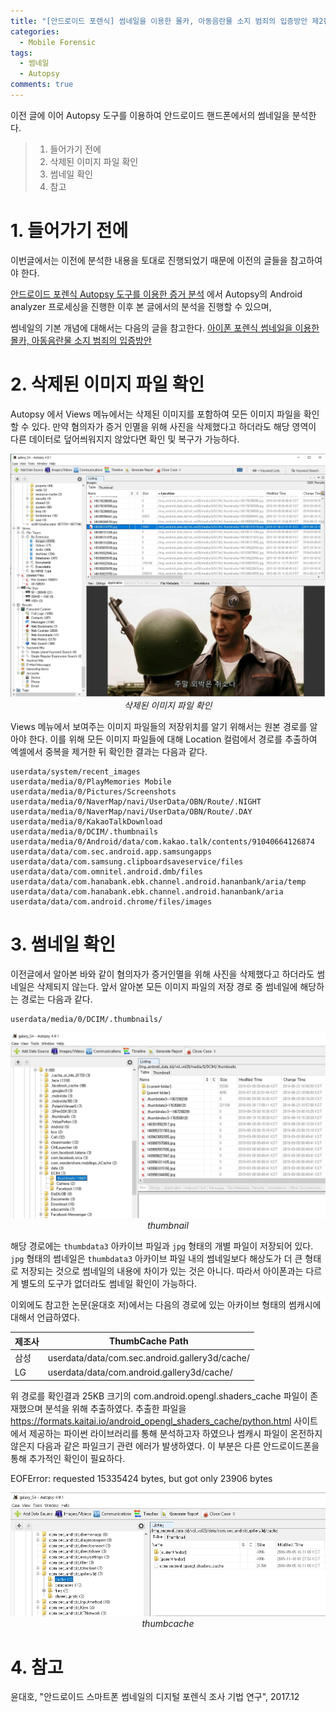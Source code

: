 ```yaml
---
title: "[안드로이드 포렌식] 썸네일을 이용한 몰카, 아동음란물 소지 범죄의 입증방안 제2편"
categories:
  - Mobile Forensic
tags:
  - 썸네일
  - Autopsy
comments: true
---
```


이전 글에 이어 Autopsy 도구를 이용하여 안드로이드 핸드폰에서의 썸네일을 분석한다.

> 1. 들어가기 전에
> 2. 삭제된 이미지 파일 확인
> 3. 썸네일 확인
> 4. 참고

# 1. 들어가기 전에

이번글에서는 이전에 분석한 내용을 토대로 진행되었기 때문에 이전의 글들을 참고하여야 한다.

[안드로이드 포렌식 Autopsy 도구를 이용한 증거 분석](https://c0msherl0ck.github.io/mobile%20forensic/post-mobile-android-autopsy/)
에서 Autopsy의 Android analyzer 프로세싱을 진행한 이후 본 글에서의 분석을 진행할 수 있으며,

썸네일의 기본 개념에 대해서는 다음의 글을 참고한다. 
[아이폰 포렌식 썸네일을 이용한 몰카, 아동음란물 소지 범죄의 입증방안](https://c0msherl0ck.github.io/mobile%20forensic/post-mobile_thumbnail_iphone/)


# 2. 삭제된 이미지 파일 확인

Autopsy 에서 Views 메뉴에서는 삭제된 이미지를 포함하여 모든 이미지 파일을 확인할 수 있다. 만약 혐의자가 증거 인멸을 위해 사진을 삭제했다고 하더라도 해당 영역이 다른 데이터로 덮어씌워지지 않았다면 확인 및 복구가 가능하다.

<center><p><img src="/assets/2020-06-01-post_mobile_thumbnail_android/image.jpg"><br><em>삭제된 이미지 파일 확인</em></p></center>

Views 메뉴에서 보여주는 이미지 파일들의 저장위치를 알기 위해서는 원본 경로를 알아야 한다. 
이를 위해 모든 이미지 파일들에 대해 Location 컬럼에서 경로를 추출하여 엑셀에서 중복을 제거한 뒤 확인한 결과는 다음과 같다.

```
userdata/system/recent_images
userdata/media/0/PlayMemories Mobile
userdata/media/0/Pictures/Screenshots
userdata/media/0/NaverMap/navi/UserData/OBN/Route/.NIGHT
userdata/media/0/NaverMap/navi/UserData/OBN/Route/.DAY
userdata/media/0/KakaoTalkDownload
userdata/media/0/DCIM/.thumbnails
userdata/media/0/Android/data/com.kakao.talk/contents/91040664126874
userdata/data/com.sec.android.app.samsungapps
userdata/data/com.samsung.clipboardsaveservice/files
userdata/data/com.omnitel.android.dmb/files
userdata/data/com.hanabank.ebk.channel.android.hananbank/aria/temp
userdata/data/com.hanabank.ebk.channel.android.hananbank/aria
userdata/data/com.android.chrome/files/images
```


# 3. 썸네일 확인

이전글에서 알아본 바와 같이 혐의자가 증거인멸을 위해 사진을 삭제했다고 하더라도 썸네일은 삭제되지 않는다. 
앞서 알아본 모든 이미지 파일의 저장 경로 중 썸네일에 해당하는 경로는 다음과 같다.

```
userdata/media/0/DCIM/.thumbnails/
```

<center><p><img src="/assets/2020-06-01-post_mobile_thumbnail_android/thumbnail.jpg"><br><em>thumbnail</em></p></center>

해당 경로에는 `thumbdata3` 아카이브 파일과 `jpg` 형태의 개별 파일이 저장되어 있다.
`jpg` 형태의 썸네일은 `thumbdata3` 아카이브 파일 내의 썸네일보다 해상도가 더 큰 형태로 저장되는 것으로 썸네일의 내용에 차이가 있는 것은 아니다. 
따라서 아이폰과는 다르게 별도의 도구가 없더라도 썸네일 확인이 가능하다.

이외에도 참고한 논문(윤대호 저)에서는 다음의 경로에 있는 아카이브 형태의 썸캐시에 대해서 언급하였다.

|제조사|ThumbCache Path|
|---|---|
|삼성|userdata/data/com.sec.android.gallery3d/cache/|
|LG|userdata/data/com.android.gallery3d/cache/|

위 경로를 확인결과 25KB 크기의 com.android.opengl.shaders_cache 파일이 존재했으며 분석을 위해 추출하였다. 
추출한 파일을 <https://formats.kaitai.io/android_opengl_shaders_cache/python.html> 사이트에서 제공하는 파이썬 라이브러리를 통해 분석하고자 하였으나 썸캐시 파일이 온전하지 않은지 다음과 같은 파일크기 관련 에러가 발생하였다. 이 부분은 다른 안드로이드폰을 통해 추가적인 확인이 필요하다.

<div class="notice">
EOFError: requested 15335424 bytes, but got only 23906 bytes
</div>

<center><p><img src="/assets/2020-06-01-post_mobile_thumbnail_android/thumbcache.jpg"><br><em>thumbcache</em></p></center>


# 4. 참고

윤대호, "안드로이드 스마트폰 썸네일의 디지털 포렌식 조사 기법 연구", 2017.12
